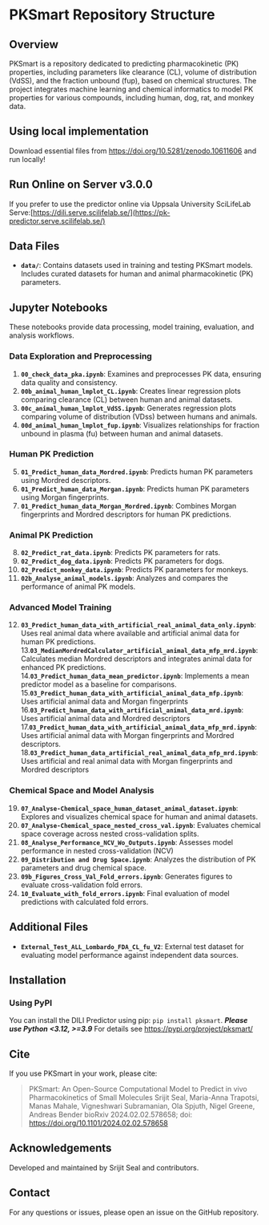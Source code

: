 # PKSmart Repository Structure

## Overview
PKSmart is a repository dedicated to predicting pharmacokinetic (PK) properties, including parameters like clearance (CL), volume of distribution (VdSS), and the fraction unbound (fup), based on chemical structures. The project integrates machine learning and chemical informatics to model PK properties for various compounds, including human, dog, rat, and monkey data.

## Using local implementation
Download essential files from https://doi.org/10.5281/zenodo.10611606 and run locally!

## Run Online on Server v3.0.0 
If you prefer to use the predictor online via Uppsala University SciLifeLab Serve:[https://dili.serve.scilifelab.se/](https://pk-predictor.serve.scilifelab.se/)

## Data Files
- **`data/`**: Contains datasets used in training and testing PKSmart models. Includes curated datasets for human and animal pharmacokinetic (PK) parameters.

## Jupyter Notebooks
These notebooks provide data processing, model training, evaluation, and analysis workflows.

### Data Exploration and Preprocessing
1. **`00_check_data_pka.ipynb`**: Examines and preprocesses PK data, ensuring data quality and consistency.
2. **`00b_animal_human_lmplot_CL.ipynb`**: Creates linear regression plots comparing clearance (CL) between human and animal datasets.
3. **`00c_animal_human_lmplot_VdSS.ipynb`**: Generates regression plots comparing volume of distribution (VDss) between humans and animals.
4. **`00d_animal_human_lmplot_fup.ipynb`**: Visualizes relationships for fraction unbound in plasma (fu) between human and animal datasets.

### Human PK Prediction
5. **`01_Predict_human_data_Mordred.ipynb`**: Predicts human PK parameters using Mordred descriptors.
6. **`01_Predict_human_data_Morgan.ipynb`**: Predicts human PK parameters using Morgan fingerprints.
7. **`01_Predict_human_data_Morgan_Mordred.ipynb`**: Combines Morgan fingerprints and Mordred descriptors for human PK predictions.

### Animal PK Prediction
8. **`02_Predict_rat_data.ipynb`**: Predicts PK parameters for rats.
9. **`02_Predict_dog_data.ipynb`**: Predicts PK parameters for dogs.
10. **`02_Predict_monkey_data.ipynb`**: Predicts PK parameters for monkeys.
11. **`02b_Analyse_animal_models.ipynb`**: Analyzes and compares the performance of animal PK models.

### Advanced Model Training
12. **`03_Predict_human_data_with_artificial_real_animal_data_only.ipynb`**: Uses real animal data where available and artificial animal data for human PK predictions.
13.**`03_MedianMordredCalculator_artificial_animal_data_mfp_mrd.ipynb`**: Calculates median Mordred descriptors and integrates animal data for enhanced PK predictions.
14.**`03_Predict_human_data_mean_predictor.ipynb`**: Implements a mean predictor model as a baseline for comparisons.
15.**`03_Predict_human_data_with_artificial_animal_data_mfp.ipynb`**: Uses artificial animal data and Morgan fingerprints
16.**`03_Predict_human_data_with_artificial_animal_data_mrd.ipynb`**: Uses artificial animal data and Mordred descriptors
17.**`03_Predict_human_data_with_artificial_animal_data_mfp_mrd.ipynb`**: Uses artificial animal data with Morgan fingerprints and Mordred descriptors.
18.**`03_Predict_human_data_artificial_real_animal_data_mfp_mrd.ipynb`**: Uses artificial and real animal data with Morgan fingerprints and Mordred descriptors



### Chemical Space and Model Analysis
19. **`07_Analyse-Chemical_space_human_dataset_animal_dataset.ipynb`**: Explores and visualizes chemical space for human and animal datasets.
20. **`07_Analyse-Chemical_space_nested_cross_val.ipynb`**: Evaluates chemical space coverage across nested cross-validation splits.
21. **`08_Analyse_Performance_NCV_Wo_Outputs.ipynb`**: Assesses model performance in nested cross-validation (NCV)
22. **`09_Distribution and Drug Space.ipynb`**: Analyzes the distribution of PK parameters and drug chemical space.
23. **`09b_Figures_Cross_Val_Fold_errors.ipynb`**: Generates figures to evaluate cross-validation fold errors.
24. **`10_Evaluate_with_fold_errors.ipynb`**: Final evaluation of model predictions with calculated fold errors.

## Additional Files
- **`External_Test_ALL_Lombardo_FDA_CL_fu_V2`**: External test dataset for evaluating model performance against independent data sources.

## Installation

### Using PyPI 
You can install the DILI Predictor using pip: `pip install pksmart`. ***Please use Python <3.12, >=3.9*** 
For details see https://pypi.org/project/pksmart/

## Cite

If you use PKSmart in your work, please cite:

> PKSmart: An Open-Source Computational Model to Predict in vivo Pharmacokinetics of Small Molecules
> Srijit Seal, Maria-Anna Trapotsi, Manas Mahale, Vigneshwari Subramanian, Ola Spjuth, Nigel Greene, Andreas Bender
> bioRxiv 2024.02.02.578658; doi: https://doi.org/10.1101/2024.02.02.578658


## Acknowledgements
Developed and maintained by Srijit Seal and contributors.

## Contact
For any questions or issues, please open an issue on the GitHub repository.

